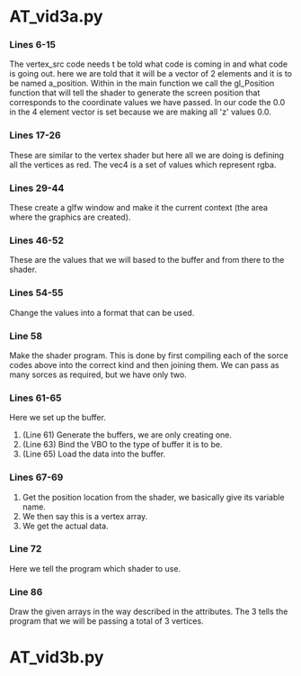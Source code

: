 # AT_vid3a.py
### Lines 6-15
The vertex_src code needs t be told what code is coming in and what code is going out.  here we are told that it will be a vector of 2 elements and it is to be named a_position.  Within in the main function we call the gl_Position function that will tell the shader to generate the screen position that corresponds to the coordinate values we have passed.  In our code the 0.0 in the 4 element vector is set because we are making all 'z' values 0.0.
### Lines 17-26
These are similar to the vertex shader but here all we are doing is defining all the vertices as red.  The vec4 is a set of values which represent rgba.
### Lines 29-44
These create a glfw window and make it the current context (the area where the graphics are created).
### Lines 46-52
These are the values that we will based to the buffer and from there to the shader.
### Lines 54-55
Change the values into a format that can be used.
### Line 58
Make the shader program.  This is done by first compiling each of the sorce codes above into the correct kind and then joining them.  We can pass as many sorces as required, but we have only two.
### Lines 61-65
Here we set up the buffer.
1. (Line 61) Generate the buffers, we are only creating one.
2. (Line 63) Bind the VBO to the type of buffer it is to be.
3. (Line 65) Load the data into the buffer.
### Lines 67-69
1. Get the position location from the shader, we basically give its variable name.
2. We then say this is a vertex array.
3. We get the actual data.
### Line 72
Here we tell the program which shader to use.
### Line 86
Draw the given arrays in the way described in the attributes.  The 3 tells the program that we will be passing a total of 3 vertices.
# AT_vid3b.py
